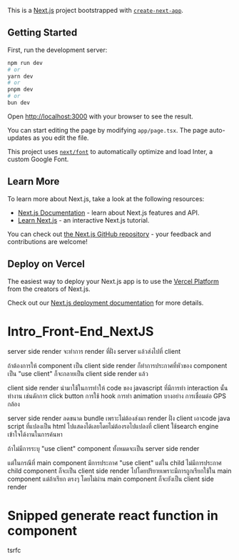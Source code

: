 This is a [Next.js](https://nextjs.org/) project bootstrapped with [`create-next-app`](https://github.com/vercel/next.js/tree/canary/packages/create-next-app).

## Getting Started

First, run the development server:

```bash
npm run dev
# or
yarn dev
# or
pnpm dev
# or
bun dev
```

Open [http://localhost:3000](http://localhost:3000) with your browser to see the result.

You can start editing the page by modifying `app/page.tsx`. The page auto-updates as you edit the file.

This project uses [`next/font`](https://nextjs.org/docs/basic-features/font-optimization) to automatically optimize and load Inter, a custom Google Font.

## Learn More

To learn more about Next.js, take a look at the following resources:

- [Next.js Documentation](https://nextjs.org/docs) - learn about Next.js features and API.
- [Learn Next.js](https://nextjs.org/learn) - an interactive Next.js tutorial.

You can check out [the Next.js GitHub repository](https://github.com/vercel/next.js/) - your feedback and contributions are welcome!

## Deploy on Vercel

The easiest way to deploy your Next.js app is to use the [Vercel Platform](https://vercel.com/new?utm_medium=default-template&filter=next.js&utm_source=create-next-app&utm_campaign=create-next-app-readme) from the creators of Next.js.

Check out our [Next.js deployment documentation](https://nextjs.org/docs/deployment) for more details.


# Intro_Front-End_NextJS
server side render
จะทำการ render ที่ฝั่ง server แล้วส่งไปที่ client 

ถ้าต้องการให้ component เป็น client side render 
ก็ทำการประกาศที่หัวของ component เป็น
"use client" 
ก็จะกลายเป็น client side render แล้ว

client side render
นำมาใช้ในการทำให้ code ของ javascript ที่มีการทำ interaction นั้นทำงาน
เช่นดักการ click button
การใช้ hook
การทำ animation บางอย่าง
การเชื่อมต่อ GPS 
กล้อง 

server side render
ลดขนาด bundle เพราะไม่ต้องส่งมา render ฝั่ง client
เอาcode java script ที่แปลงเป็น html ไปแสดงได้เลยโดยไม่ต้องรอไปแปลงที่ client 
ใช้search engine เข้าใจได้งานในการค้นหา

ถ้าไม่มีการระบุ "use client" 
component ทั้งหมดจะเป็น server side render

แต่ในกรณีที่ main component มีการประกาศ "use client" แต่ใน child ไม่มีการประกาศ
child component ก็จะเป็น client side render ไปโดยปริยายเพราะมีการถูกเรียกใช้ใน main component
แต่ถ้าเรียก ตรงๆ โดยไม่ผ่าน  main component ก็จะยังเป็น client side render

# Snipped generate react function in component
tsrfc
